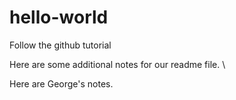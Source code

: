 # hello-world
Follow the github tutorial

Here are some additional notes for our readme file. \

Here are George's notes.
